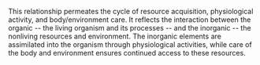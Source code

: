 

This relationship permeates the cycle of resource acquisition, physiological activity, and body/environment care. It reflects the interaction between the organic -- the living organism and its processes -- and the inorganic -- the nonliving resources and environment. The inorganic elements are assimilated into the organism through physiological activities, while care of the body and environment ensures continued access to these resources.

